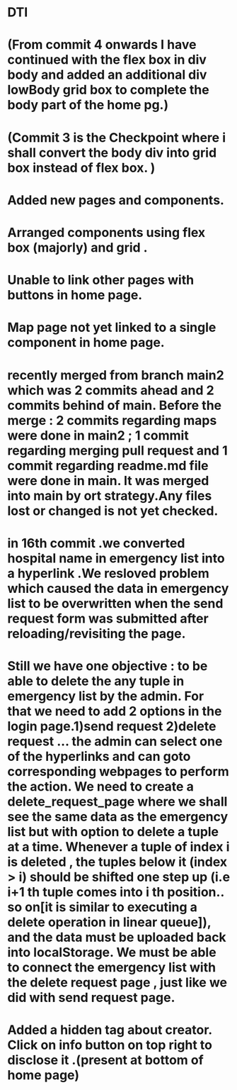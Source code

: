 # DTI
# (From commit 4 onwards I have continued with the flex box in div body and added an additional div lowBody grid box to complete the body part of the home pg.)
# (Commit 3 is the Checkpoint where i shall convert the body div into grid box instead of flex box. )
# Added new pages and components.
# Arranged components using flex box (majorly) and grid .
# Unable to link other pages with buttons in home page.
# Map page not yet linked to a single component in home page.

# recently merged from branch main2 which was 2 commits ahead and 2 commits behind of main.  Before the merge : 2 commits regarding maps were done in main2 ; 1 commit regarding merging pull request and 1 commit regarding readme.md file were done in main. It was merged into main by ort strategy.Any files lost or changed is not yet checked.

# in 16th commit .we converted hospital name in emergency list into a hyperlink .We resloved problem which caused the data in emergency list to be overwritten when the send request form was submitted after reloading/revisiting the page. 
# Still we have one objective : to be able to delete the any tuple in emergency list by the admin. For that we need to add 2 options in the login page.1)send request 2)delete request ... the admin can select one of the hyperlinks and can goto corresponding webpages to perform the action. We need to create a delete_request_page where we shall see the same data as the emergency list but with option to delete a tuple at a time. Whenever a tuple of index i is deleted , the tuples below it (index > i) should be shifted one step up (i.e i+1 th tuple comes into i th position.. so on[it is similar to executing a delete operation in linear queue]), and the data must be uploaded back into localStorage. We must be able to connect the emergency list with the delete request page , just like we did with send request page.

# Added a hidden tag about creator. Click on info button on top right to disclose it .(present at bottom of home page)